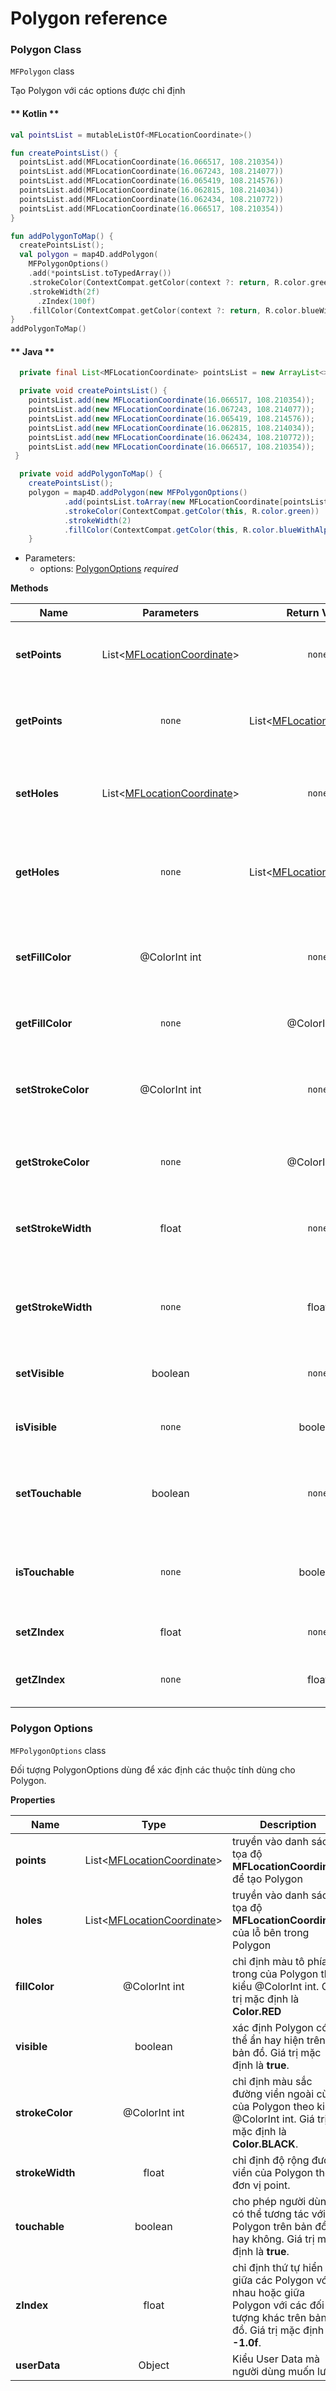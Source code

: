 # Polygon reference

### Polygon Class

`MFPolygon` class

Tạo Polygon với các options được chỉ định

<!-- tabs:start -->
#### ** Kotlin **
```kotlin
val pointsList = mutableListOf<MFLocationCoordinate>()

fun createPointsList() {
  pointsList.add(MFLocationCoordinate(16.066517, 108.210354))
  pointsList.add(MFLocationCoordinate(16.067243, 108.214077))
  pointsList.add(MFLocationCoordinate(16.065419, 108.214576))
  pointsList.add(MFLocationCoordinate(16.062815, 108.214034))
  pointsList.add(MFLocationCoordinate(16.062434, 108.210772))
  pointsList.add(MFLocationCoordinate(16.066517, 108.210354))
}

fun addPolygonToMap() {
  createPointsList();
  val polygon = map4D.addPolygon(
    MFPolygonOptions()
    .add(*pointsList.toTypedArray())
    .strokeColor(ContextCompat.getColor(context ?: return, R.color.green))
    .strokeWidth(2f)
      .zIndex(100f)
    .fillColor(ContextCompat.getColor(context ?: return, R.color.blueWithAlpha)))
}
addPolygonToMap()
```
#### ** Java **
```java
  private final List<MFLocationCoordinate> pointsList = new ArrayList<>();

  private void createPointsList() {
  	pointsList.add(new MFLocationCoordinate(16.066517, 108.210354));
  	pointsList.add(new MFLocationCoordinate(16.067243, 108.214077));
  	pointsList.add(new MFLocationCoordinate(16.065419, 108.214576));
  	pointsList.add(new MFLocationCoordinate(16.062815, 108.214034));
  	pointsList.add(new MFLocationCoordinate(16.062434, 108.210772));
  	pointsList.add(new MFLocationCoordinate(16.066517, 108.210354));
 }

  private void addPolygonToMap() {
	createPointsList();
	polygon = map4D.addPolygon(new MFPolygonOptions()
	        .add(pointsList.toArray(new MFLocationCoordinate[pointsList.size()]))
	        .strokeColor(ContextCompat.getColor(this, R.color.green))
            .strokeWidth(2)
	        .fillColor(ContextCompat.getColor(this, R.color.blueWithAlpha))));
	}
```
<!-- tabs:end -->

- Parameters:
  - options: [PolygonOptions](/ipostmap-map/android/v1.0/reference/polygon.md?id=polygon-options) *required*

**Methods**

| Name                         | Parameters                              | Return Value | Description                                                                            |
|------------------------------|:---------------------------------------:|:------------:|----------------------------------------------------------------------------------------|
| **setPoints**                |List<[MFLocationCoordinate](/ipostmap-map/android/v1.0/reference/coordinates.md?id=MFLocationCoordinate)>| `none`| Set danh sách các điểm tọa độ của polygon                  |
| **getPoints**                | `none` | List<[MFLocationCoordinate](/ipostmap-map/android/v1.0/reference/coordinates.md?id=MFLocationCoordinate)>| Get danh sách các điểm tọa độ của polygon                |
| **setHoles**                 |List<[MFLocationCoordinate](/ipostmap-map/android/v1.0/reference/coordinates.md?id=MFLocationCoordinate)>| `none`| Set danh sách các điểm tọa độ của lỗ bên trong polygon                  |
| **getHoles**                 | `none` | List<[MFLocationCoordinate](/ipostmap-map/android/v1.0/reference/coordinates.md?id=MFLocationCoordinate)>| Get danh sách các điểm tọa độ của lỗ bên trong polygon                |
| **setFillColor**             | @ColorInt int                                  | `none`| Set màu cho polygon theo mã kiểu @ColorInt int                                         |
| **getFillColor**             | `none`                                  | @ColorInt int| Get màu của polygon                                                                    |
| **setStrokeColor**           | @ColorInt int                                  | `none`| Set màu cho đường viền của polygon theo kiểu @ColorInt int                             |
| **getStrokeColor**           | `none`                                  | @ColorInt int| Get màu đường viền của polygon                                                         |
| **setStrokeWidth**           | float                                   | `none`       | Set độ rộng cho đường viền của polygon theo đơn vị point                               |
| **getStrokeWidth**           | `none`                                  | float        | Get độ rộng đường viền của polygon theo đơn vị point                                   |
| **setVisible**               | boolean                                 | `none`       | Ẩn/hiện polygon trên map hay không                                                     |
| **isVisible**                | `none`                                  | boolean      | Get trạng thái ẩn/hiện của polygon                                                     |
| **setTouchable**             | boolean                                 | `none`       | Cho phép có thể tương tác với polygon trên bản đồ hay không                                     |
| **isTouchable**              | `none`                                  | boolean      | Kiểm tra xem có thể tương tác với polygon trên bản đồ hay không                                  |
| **setZIndex**                | float                                   | `none`       | Set giá trị zIndex cho polygon                                                         |
| **getZIndex**                | `none`                                  | float        | Get giá trị zIndex hiện tại của polygon                                                |

### Polygon Options

`MFPolygonOptions` class

Đối tượng PolygonOptions dùng để xác định các thuộc tính dùng cho Polygon.

**Properties**

| Name                         | Type                | Description                                                                                                                                                           |
|------------------------------|:-------------------:|-----------------------------------------------------------------------------------------------------------------------------------------------------------------------|
| **points**                   |List<[MFLocationCoordinate](/ipostmap-map/android/v1.0/reference/coordinates.md?id=MFLocationCoordinate)>| truyền vào danh sách tọa độ **MFLocationCoordinate** để tạo Polygon                                            |
| **holes**                    |List<[MFLocationCoordinate](/ipostmap-map/android/v1.0/reference/coordinates.md?id=MFLocationCoordinate)>| truyền vào danh sách tọa độ **MFLocationCoordinate** của lỗ bên trong Polygon                                  |
| **fillColor**                | @ColorInt int       | chỉ định màu tô phía trong của Polygon theo kiểu @ColorInt int. Giá trị mặc định là **Color.RED**                                                                     |
| **visible**                  | boolean             | xác định Polygon có thể ẩn hay hiện trên bản đồ. Giá trị mặc định là **true**.                                                                                        |
| **strokeColor**              | @ColorInt int       | chỉ định màu sắc đường viền ngoài cùng của Polygon theo kiểu @ColorInt int. Giá trị mặc định là **Color.BLACK**.                                                      |
| **strokeWidth**              | float               | chỉ định độ rộng đường viền của Polygon theo đơn vị point.                                                                                                            |
| **touchable**                | boolean             | cho phép người dùng có thể tương tác với Polygon trên bản đồ hay không. Giá trị mặc định là **true**.                                                                 |
| **zIndex**                   | float               | chỉ định thứ tự hiển thị giữa các Polygon với nhau hoặc giữa Polygon với các đối tượng khác trên bản đồ. Giá trị mặc định là **-1.0f**.                               |
| **userData**                 | Object              | Kiểu User Data mà người dùng muốn lưu                                                                                                                                 |
